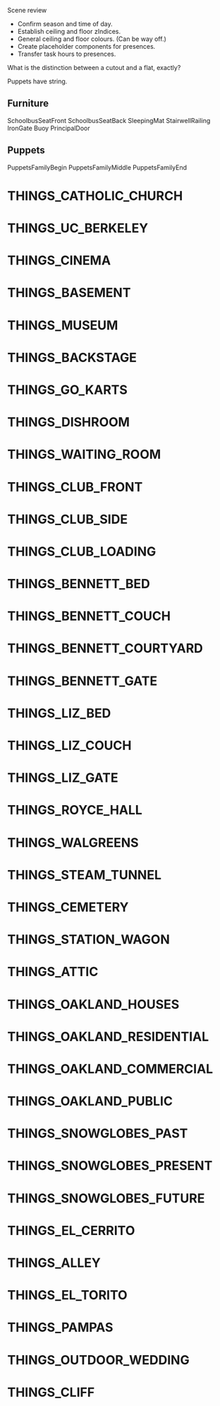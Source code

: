 Scene review

* Confirm season and time of day.
* Establish ceiling and floor zIndices.
* General ceiling and floor colours. (Can be way off.)
* Create placeholder components for presences.
* Transfer task hours to presences.

What is the distinction between a cutout and a flat, exactly?

Puppets have string.

## Furniture
SchoolbusSeatFront
SchoolbusSeatBack
SleepingMat
StairwellRailing
IronGate
Buoy
PrincipalDoor

## Puppets
PuppetsFamilyBegin
PuppetsFamilyMiddle
PuppetsFamilyEnd

# THINGS_CATHOLIC_CHURCH
# THINGS_UC_BERKELEY
# THINGS_CINEMA
# THINGS_BASEMENT
# THINGS_MUSEUM
# THINGS_BACKSTAGE
# THINGS_GO_KARTS
# THINGS_DISHROOM
# THINGS_WAITING_ROOM
# THINGS_CLUB_FRONT
# THINGS_CLUB_SIDE
# THINGS_CLUB_LOADING
# THINGS_BENNETT_BED
# THINGS_BENNETT_COUCH
# THINGS_BENNETT_COURTYARD
# THINGS_BENNETT_GATE
# THINGS_LIZ_BED
# THINGS_LIZ_COUCH
# THINGS_LIZ_GATE
# THINGS_ROYCE_HALL
# THINGS_WALGREENS
# THINGS_STEAM_TUNNEL
# THINGS_CEMETERY
# THINGS_STATION_WAGON
# THINGS_ATTIC
# THINGS_OAKLAND_HOUSES
# THINGS_OAKLAND_RESIDENTIAL
# THINGS_OAKLAND_COMMERCIAL
# THINGS_OAKLAND_PUBLIC
# THINGS_SNOWGLOBES_PAST
# THINGS_SNOWGLOBES_PRESENT
# THINGS_SNOWGLOBES_FUTURE
# THINGS_EL_CERRITO
# THINGS_ALLEY
# THINGS_EL_TORITO
# THINGS_PAMPAS
# THINGS_OUTDOOR_WEDDING
# THINGS_CLIFF